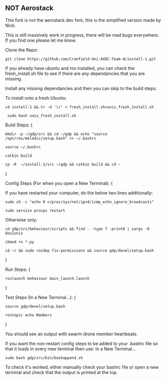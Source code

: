 
## NOT Aerostack

This fork is not the aerostack dev fork, this is the simplified version made by Nick.

This is still massively work in progress, there will be mad bugs everywhere. If you find one please let me know.

Clone the Repo:

```git clone https://github.com/Cranfield-Uni-AVDC-Team-A/install-1.git```

If you already have ubuntu and ros installed, you can check the fresh_install.sh file to see if there are any dependancies that you are missing.

Install any missing dependancies and then you can skip to the build steps.

To install onto a fresh Ubuntu:

```cd install-1 && tr -d '\r' < fresh_install.sh>unix_fresh_install.sh```

``` sudo bash unix_fresh_install.sh```


Build Steps: 
{

```mkdir -p ~/gdp/src && cd ~/gdp && echo "source /opt/ros/melodic/setup.bash" >> ~/.bashrc```

```source ~/.bashrc```

```catkin build```

```cp -R  ~/install-1/src ~/gdp && catkin build && cd ~```

}

Config Steps (For when you open a New Terminal): 
{

If you have restarted your computer, do the below two lines additionally:

```sudo sh -c "echo 0 >/proc/sys/net/ipv4/icmp_echo_ignore_broadcasts"```

```sudo service procps restart```

Otherwise only:

```cd gdp/src/behaviour/scripts && find . -type f -print0 | xargs -0 dos2unix```

```chmod +x *.py```

```cd ~/ && sudo rosdep fix-permissions && source gdp/devel/setup.bash```

}

Run Steps:
{

```roslaunch behaviour main_launch.launch```

}

Test Steps (In a New Terminal...):
{

```source gdp/devel/setup.bash```

```rostopic echo Members```

}

You should see an output with swarm drone member heartbeats.

If you want the non-restart config steps to be added to your .bashrc file so that it loads in every new terminal then use:
In a New Terminal...

```sudo bash gdp/src/bin/bashappend.sh```


To check it's worked, either manually check your bashrc file or open a new terminal and check that the output is printed at the top.

